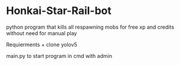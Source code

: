 # Honkai-Star-Rail-bot
python program that kills all respawning mobs for free xp and credits without need for manual play


Requierments + clone yolov5 

main.py to start program  in cmd with admin  
